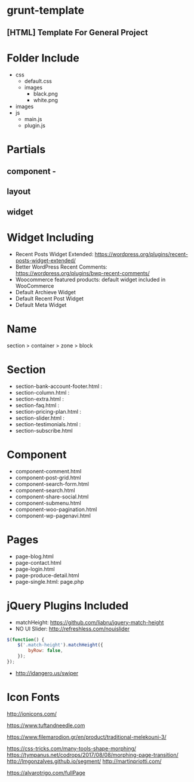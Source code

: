 grunt-template
==============

[HTML] Template For General Project
-----------

# Folder Include

+ css
    + default.css
    + images    
        + black.png
        + white.png
+ images
+ js
    + main.js
    + plugin.js

# Partials

## component - 

## layout

## widget

# Widget Including

- Recent Posts Widget Extended: https://wordpress.org/plugins/recent-posts-widget-extended/
- Better WordPress Recent Comments: https://wordpress.org/plugins/bwp-recent-comments/
- Woocommerce featured products: default widget included in WooCommerce
- Default Archieve Widget
- Default Recent Post Widget
- Default Meta Widget

# Name

section > container > zone > block

# Section

- section-bank-account-footer.html : 
- section-column.html : 
- section-extra.html :
- section-faq.html : 
- section-pricing-plan.html : 
- section-slider.html :
- section-testimonials.html :
- section-subscribe.html

# Component

-  component-comment.html
-  component-post-grid.html
-  component-search-form.html
-  component-search.html
-  component-share-social.html
-  component-submenu.html
-  component-woo-pagination.html
-  component-wp-pagenavi.html

# Pages

- page-blog.html
- page-contact.html
- page-login.html
- page-produce-detail.html
- page-single.html: page.php

# jQuery Plugins Included

- matchHeight: https://github.com/liabru/jquery-match-height
- NO UI Slider: http://refreshless.com/nouislider

```js
$(function() {
    $('.match-height').matchHeight({
        byRow: false,
    });
});
```

- http://idangero.us/swiper

# Icon Fonts

http://ionicons.com/


https://www.tuftandneedle.com

https://www.filemarodion.gr/en/product/traditional-melekouni-3/

https://css-tricks.com/many-tools-shape-morphing/
https://tympanus.net/codrops/2017/08/08/morphing-page-transition/
http://lmgonzalves.github.io/segment/
http://martinpriotti.com/

https://alvarotrigo.com/fullPage